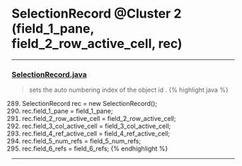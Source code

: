# SelectionRecord @Cluster 2 (field_1_pane, field_2_row_active_cell, rec)

***

### [SelectionRecord.java](https://searchcode.com/codesearch/view/15642427/)
> sets the auto numbering index of the object id . 
{% highlight java %}
289. SelectionRecord rec = new SelectionRecord();
290. rec.field_1_pane = field_1_pane;
291. rec.field_2_row_active_cell = field_2_row_active_cell;
292. rec.field_3_col_active_cell = field_3_col_active_cell;
293. rec.field_4_ref_active_cell = field_4_ref_active_cell;
294. rec.field_5_num_refs = field_5_num_refs;
295. rec.field_6_refs = field_6_refs;
{% endhighlight %}

***

